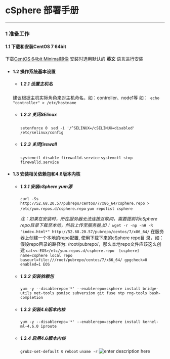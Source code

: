 # cSphere 部署手册 
******************************************************************

 ### 1 准备工作
 
 #### 1.1 下载和安装CentOS 7 64bit

下载[CentOS 64bit Minimal镜像](http://mirrors.aliyun.com/centos/7/isos/x86_64/CentOS-7-x86_64-Minimal-1611.iso)  安装时选用默认的 __英文__ 语言进行安装
 * #### 1.2 操作系统基本设置
 
      * ##### 1.2.1 设置主机名
      建议根据主机实际角色来对主机命名，如：controller、node1等
       如：``` echo "controller" > /etc/hostname```
      * ##### 1.2.2 关闭SElinux
      
        ```setenforce 0 ``` 
        ``` sed -i '/^SELINUX=/cSELINUX=disabled' /etc/selinux/config ```
      
   * ##### 1.2.3 关闭firewall
      ``` systemctl disable firewalld.service ```
      ``` systemctl stop firewalld.service ```
  * #### 1.3 安装相关依赖包和4.6版本内核
    
       * ##### 1.3.1 安装cSphere yum源
           ``` curl -Ss http://52.68.20.57/pubrepo/centos/7/x86_64/csphere.repo > /etc/yum.repos.d/csphere.repo ```
           ``` yum repolist csphere ```
           
         *注：如果在安装时，所在服务器无法连接互联网，需要提前将cSphere repo目录下载至本地，然后上传至服务器,如：* 
   ``` wget -r -np -nH -R "index.html*" http://52.68.20.57/pubrepo/centos/7/x86_64/ ```
               在服务器上创建一个本地的repo配置, 使用下载下来的cSphere repo目  录，如：   假设repo目录的路径为:  /root/pubrepo/，那么本地repo文件应该这么创建
             ``` cat<<-EOS>/etc/yum.repos.d/csphere.repo 
              [csphere]
              name=csphere local repo
              baseurl=file:///root/pubrepo/centos/7/x86_64/
              gpgcheck=0
              enabled=1
              EOS
              ```
     * ##### 1.3.2 安装依赖包
       ``` yum -y --disablerepo='*' --enablerepo=csphere install bridge-utils net-tools psmisc subversion git fuse ntp rng-tools bash-completion ```
    * ##### 1.3.3 安装4.6版本内核
         ``` yum -y --disablerepo='*' --enablerepo=csphere install kernel-ml-4.6.0 iproute ```
         
     * ##### 1.3.4 启用4.6版本内核
          ``` grub2-set-default 0 ```
          ``` reboot ```
          ``` uname -r ```
      ![enter description here][1]
         


  [1]: ./images/4.6%E5%86%85%E6%A0%B8.png "4.6内核.png"
  
               
